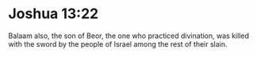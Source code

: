 # Joshua 13:22

Balaam also, the son of Beor, the one who practiced divination, was killed with the sword by the people of Israel among the rest of their slain.
